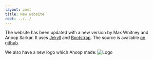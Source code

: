 ```yaml
---
layout: post
title: New website
root: ../../
---
```


The website has been updated with a new version by Max Whitney and Anoop Sarkar. It uses [Jekyll](http://jekyllrb.com/) and [Bootstrap](http://twitter.github.com/bootstrap/). The source is available [on github](https://github.com/sfu-natlang/sfu-natlang.website).

We also have a new logo which Anoop made:
![Logo](}logo.png "Logo")
